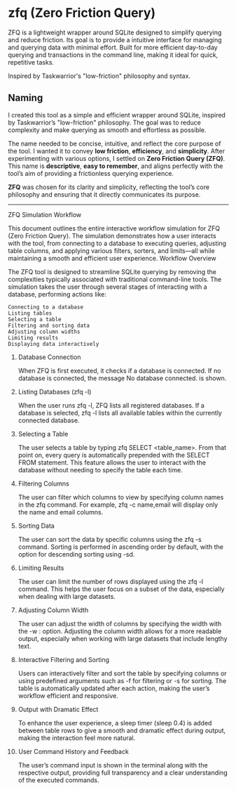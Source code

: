 # zfq (Zero Friction Query)

ZFQ is a lightweight wrapper around SQLite designed to simplify querying and reduce friction. Its goal is to provide a intuitive interface for managing and querying data with minimal effort. Built for more efficient day-to-day querying and transactions in the command line, making it ideal for quick, repetitive tasks.

Inspired by Taskwarrior's "low-friction" philosophy and syntax.

## Naming

I created this tool as a simple and efficient wrapper around SQLite, inspired by Taskwarrior’s "low-friction"
philosophy. The goal was to reduce complexity and make querying as smooth and effortless as possible.

The name needed to be concise, intuitive, and reflect the core purpose of the tool. I wanted it to convey
**low friction**, **efficiency**, and **simplicity**. After experimenting with various options, I settled on
**Zero Friction Query (ZFQ)**. This name is **descriptive**, **easy to remember**, and aligns perfectly with
the tool’s aim of providing a frictionless querying experience.

**ZFQ** was chosen for its clarity and simplicity, reflecting the tool’s core philosophy and ensuring that it
directly communicates its purpose.

------------

ZFQ Simulation Workflow

This document outlines the entire interactive workflow simulation for ZFQ (Zero Friction Query). The simulation demonstrates how a user interacts with the tool, from connecting to a database to executing queries, adjusting table columns, and applying various filters, sorters, and limits—all while maintaining a smooth and efficient user experience.
Workflow Overview

The ZFQ tool is designed to streamline SQLite querying by removing the complexities typically associated with traditional command-line tools. The simulation takes the user through several stages of interacting with a database, performing actions like:

    Connecting to a database
    Listing tables
    Selecting a table
    Filtering and sorting data
    Adjusting column widths
    Limiting results
    Displaying data interactively

1. Database Connection

    When ZFQ is first executed, it checks if a database is connected.
    If no database is connected, the message No database connected. is shown.

2. Listing Databases (zfq -l)

    When the user runs zfq -l, ZFQ lists all registered databases.
    If a database is selected, zfq -l lists all available tables within the currently connected database.

3. Selecting a Table

    The user selects a table by typing zfq SELECT <table_name>.
    From that point on, every query is automatically prepended with the SELECT <columns> FROM <table> statement.
    This feature allows the user to interact with the database without needing to specify the table each time.

4. Filtering Columns

    The user can filter which columns to view by specifying column names in the zfq command.
    For example, zfq -c name,email will display only the name and email columns.

5. Sorting Data

    The user can sort the data by specific columns using the zfq -s <column> command.
    Sorting is performed in ascending order by default, with the option for descending sorting using -sd.

6. Limiting Results

    The user can limit the number of rows displayed using the zfq -l <limit> command.
    This helps the user focus on a subset of the data, especially when dealing with large datasets.

7. Adjusting Column Width

    The user can adjust the width of columns by specifying the width with the -w <column>:<width> option.
    Adjusting the column width allows for a more readable output, especially when working with large datasets that include lengthy text.

8. Interactive Filtering and Sorting

    Users can interactively filter and sort the table by specifying columns or using predefined arguments such as -f for filtering or -s for sorting.
    The table is automatically updated after each action, making the user’s workflow efficient and responsive.

9. Output with Dramatic Effect

    To enhance the user experience, a sleep timer (sleep 0.4) is added between table rows to give a smooth and dramatic effect during output, making the interaction feel more natural.

10. User Command History and Feedback

    The user’s command input is shown in the terminal along with the respective output, providing full transparency and a clear understanding of the executed commands.